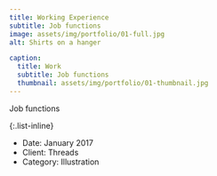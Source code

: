 ```yaml
---
title: Working Experience
subtitle: Job functions
image: assets/img/portfolio/01-full.jpg
alt: Shirts on a hanger

caption:
  title: Work
  subtitle: Job functions
  thumbnail: assets/img/portfolio/01-thumbnail.jpg
---
```

Job functions

{:.list-inline}
- Date: January 2017
- Client: Threads
- Category: Illustration

